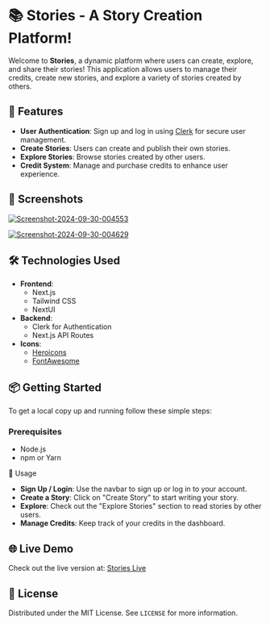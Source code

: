 # 📚 Stories - A Story Creation Platform!

Welcome to **Stories**, a dynamic platform where users can create, explore, and share their stories! This application allows users to manage their credits, create new stories, and explore a variety of stories created by others.

## 🚀 Features

- **User Authentication**: Sign up and log in using [Clerk](https://clerk.dev/) for secure user management.
- **Create Stories**: Users can create and publish their own stories.
- **Explore Stories**: Browse stories created by other users.
- **Credit System**: Manage and purchase credits to enhance user experience.

## 📸 Screenshots

<a href="https://ibb.co/cbCs4sz"><img src="https://i.ibb.co/B4rY0Y8/Screenshot-2024-09-30-004553.png" alt="Screenshot-2024-09-30-004553" border="0" /></a>

<a href="https://ibb.co/r0vFk09"><img src="https://i.ibb.co/tK3QBKR/Screenshot-2024-09-30-004629.png" alt="Screenshot-2024-09-30-004629" border="0" /></a>



## 🛠️ Technologies Used

- **Frontend**: 
  - Next.js
  - Tailwind CSS
  - NextUI
- **Backend**: 
  - Clerk for Authentication
  - Next.js API Routes
- **Icons**: 
  - [Heroicons](https://heroicons.com/)
  - [FontAwesome](https://fontawesome.com/)

## 📦 Getting Started

To get a local copy up and running follow these simple steps:

### Prerequisites

- Node.js
- npm or Yarn

🔧 Usage

- **Sign Up / Login**: Use the navbar to sign up or log in to your account.
- **Create a Story**: Click on "Create Story" to start writing your story.
- **Explore**: Check out the "Explore Stories" section to read stories by other users.
- **Manage Credits**: Keep track of your credits in the dashboard.

## 🌐 Live Demo

Check out the live version at: [Stories Live](https://kids-stories.vercel.app/)


## 📝 License

Distributed under the MIT License. See `LICENSE` for more information.


